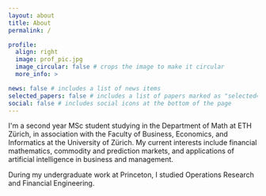 ```yaml
---
layout: about
title: About
permalink: /

profile:
  align: right
  image: prof_pic.jpg
  image_circular: false # crops the image to make it circular
  more_info: >

news: false # includes a list of news items
selected_papers: false # includes a list of papers marked as "selected={true}"
social: false # includes social icons at the bottom of the page
---
```


I'm a second year MSc student studying in the Department of Math at ETH Zürich, in association with the Faculty of Business, Economics, and Informatics at the University of Zürich. My current interests include financial mathematics, commodity and prediction markets, and applications of artificial intelligence in business and management.

During my undergraduate work at Princeton, I studied Operations Research and Financial Engineering.